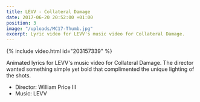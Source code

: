 ```yaml
---
title: LEVV - Collateral Damage
date: 2017-06-20 20:52:00 +01:00
position: 3
image: "/uploads/MC17-Thumb.jpg"
excerpt: Lyric video for LEVV's music video for Collateral Damage.
---
```


{% include video.html id="203157339" %}

Animated lyrics for LEVV's music video for Collateral Damage. The director wanted something simple yet bold that complimented the unique lighting of the shots.

* Director: William Price III
* Music: LEVV